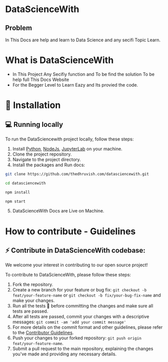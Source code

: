 # DataScienceWith

## Problem

In This Docs are help and learn to Data Science and any secifi Topic Learn.

# What is DataScienceWith

- In This Project Any Secifiy function and To be find the solution To be help full This Docs Website
- For the Begger Level to Learn Eazy and Its provied the code.

# 🏁 Installation

## 💻 Running locally

To run the DataSciencewith project locally, follow these steps:

1. Install [Python](https://python.org/), [NodeJs](https://www.nodejs.org/), [JupyterLab](https://jupyter.org/install)  on your machine.
2. Clone the project repository.
3. Navigate to the project directory.
4. Install the packages and Run docs:

```bash
git clone https://github.com/thedhruvish.com/datasciencewith.git

cd datasciencewith

npm install

npm start
```

5. DataScienceWith Docs are Live on Machine.

# How to contribute - Guidelines

## ⚡️ Contribute in DataScienceWith codebase:

We welcome your interest in contributing to our open source project!

To contribute to DataScienceWith, please follow these steps:

1. Fork the repository.
2. Create a new branch for your feature or bug fix: `git checkout -b feat/your-feature-name` or `git checkout -b fix/your-bug-fix-name` and make your changes.
3. Run all the tests 🧪 before committing the changes and make sure all tests are passed.
4. After all tests are passed, commit your changes with a descriptive messages: `git commit -am 'add your commit message'`
5. For more details on the commit format and other guidelines, please refer to the [Contributor Guidelines](./CONTRIBUTING.md).
6. Push your changes to your forked repository: `git push origin feat/your-feature-name`.
7. Submit a pull request to the main repository, explaining the changes you've made and providing any necessary details.

